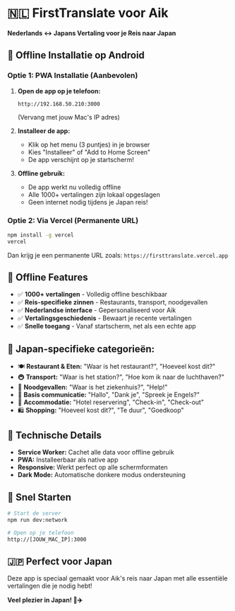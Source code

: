 # 🇳🇱 FirstTranslate voor Aik

**Nederlands ↔ Japans Vertaling voor je Reis naar Japan**

## 📱 **Offline Installatie op Android**

### **Optie 1: PWA Installatie (Aanbevolen)**

1. **Open de app op je telefoon:**
   ```
   http://192.168.50.210:3000
   ```
   (Vervang met jouw Mac's IP adres)

2. **Installeer de app:**
   - Klik op het menu (3 puntjes) in je browser
   - Kies "Installeer" of "Add to Home Screen"
   - De app verschijnt op je startscherm!

3. **Offline gebruik:**
   - De app werkt nu volledig offline
   - Alle 1000+ vertalingen zijn lokaal opgeslagen
   - Geen internet nodig tijdens je Japan reis!

### **Optie 2: Via Vercel (Permanente URL)**

```bash
npm install -g vercel
vercel
```

Dan krijg je een permanente URL zoals: `https://firsttranslate.vercel.app`

## 🎯 **Offline Features**

- ✅ **1000+ vertalingen** - Volledig offline beschikbaar
- ✅ **Reis-specifieke zinnen** - Restaurants, transport, noodgevallen
- ✅ **Nederlandse interface** - Gepersonaliseerd voor Aik
- ✅ **Vertalingsgeschiedenis** - Bewaart je recente vertalingen
- ✅ **Snelle toegang** - Vanaf startscherm, net als een echte app

## 🗾 **Japan-specifieke categorieën:**

- 🍽️ **Restaurant & Eten:** "Waar is het restaurant?", "Hoeveel kost dit?"
- 🚇 **Transport:** "Waar is het station?", "Hoe kom ik naar de luchthaven?"
- 🏥 **Noodgevallen:** "Waar is het ziekenhuis?", "Help!"
- 💬 **Basis communicatie:** "Hallo", "Dank je", "Spreek je Engels?"
- 🏨 **Accommodatie:** "Hotel reservering", "Check-in", "Check-out"
- 🛍️ **Shopping:** "Hoeveel kost dit?", "Te duur", "Goedkoop"

## 🔧 **Technische Details**

- **Service Worker:** Cachet alle data voor offline gebruik
- **PWA:** Installeerbaar als native app
- **Responsive:** Werkt perfect op alle schermformaten
- **Dark Mode:** Automatische donkere modus ondersteuning

## 🚀 **Snel Starten**

```bash
# Start de server
npm run dev:network

# Open op je telefoon
http://[JOUW_MAC_IP]:3000
```

## 🇯🇵 **Perfect voor Japan**

Deze app is speciaal gemaakt voor Aik's reis naar Japan met alle essentiële vertalingen die je nodig hebt!

**Veel plezier in Japan! 🗾✈️** 